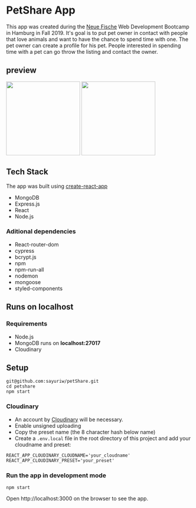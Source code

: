 # PetShare App

This app was created during the [Neue Fische](https://www.neuefische.de/) Web Development Bootcamp in Hamburg in Fall 2019. It's goal is to put pet owner in contact with people that love animals and want to have the chance to spend time with one. The pet owner can create a profile for his pet. People interested in spending time with a pet can go throw the listing and contact the owner. 

## preview
<img src="https://res.cloudinary.com/petshare-de/image/upload/v1572294309/localhost_3000__iPhone_6_7_8_y979j5.png" width='200px'/>
<img src="https://res.cloudinary.com/petshare-de/image/upload/v1572294288/localhost_3000__iPhone_6_7_8_1_pqagbo.png" width='200px'/>



## Tech Stack

The app was built using [create-react-app](https://github.com/facebook/create-react-app)

- MongoDB
- Express.js
- React
- Node.js

### Aditional dependencies

- React-router-dom
- cypress
- bcrypt.js
- npm
- npm-run-all
- nodemon
- mongoose
- styled-components

## Runs on localhost

### Requirements

- Node.js
- MongoDB runs on **localhost:27017**
- Cloudinary

## Setup

``git@github.com:sayuriw/petShare.git``<br/>
``cd petshare``<br/>
``npm start``

### Cloudinary

- An account by [Cloudinary](https://cloudinary.com) will be necessary.
- Enable unsigned uploading
- Copy the preset name (the 8 character hash below name)
- Create a `.env.local` file in the root directory of this project and add your cloudname and preset:
```
REACT_APP_CLOUDINARY_CLOUDNAME='your_cloudname'
REACT_APP_CLOUDINARY_PRESET='your_preset'
```

### Run the app in development mode

`npm start`

Open http://localhost:3000 on the browser to see the app. 